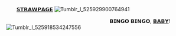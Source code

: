 

　　[𝗦𝗧𝗥𝗔𝗪𝗣𝗔𝗚𝗘](https://sirmeggle.straw.page) ![Tumblr_l_525929900764941](https://github.com/user-attachments/assets/6984bc23-9731-45a8-baea-b022190f60e4)

   ‎‎    ‎‎     ‎‎     ‎‎    ‎‎ 𝗕𝗜𝗡𝗚𝗢 𝗕𝗜𝗡𝗚𝗢, [𝗕𝗔𝗕𝗬](https://github.com/A-HUMANS-TOUCH)! ![Tumblr_l_525918534247556](https://github.com/user-attachments/assets/2e9953a3-152b-4e20-b8f9-f06d1a08fd23)


